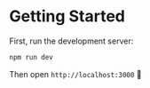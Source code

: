# Getting Started

First, run the development server:

```bash
npm run dev
```

Then open `http://localhost:3000` 🎉